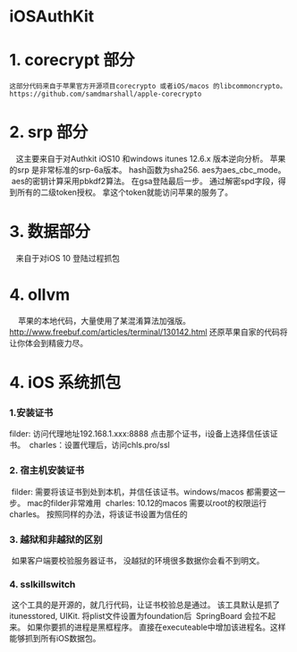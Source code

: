 # iOSAuthKit

# 1. corecrypt 部分
    这部分代码来自于苹果官方开源项目corecrypto 或者iOS/macos 的libcommoncrypto。 https://github.com/samdmarshall/apple-corecrypto
# 2. srp 部分
    这主要来自于对Authkit iOS10 和windows itunes 12.6.x 版本逆向分析。 苹果的srp 是非常标准的srp-6a版本。 hash函数为sha256. aes为aes_cbc_mode。
    aes的密钥计算采用pbkdf2算法。 在gsa登陆最后一步。 通过解密spd字段，得到所有的二级token授权。 拿这个token就能访问苹果的服务了。
# 3. 数据部分
    来自于对iOS 10 登陆过程抓包
# 4. ollvm
     苹果的本地代码，大量使用了某混淆算法加强版。 http://www.freebuf.com/articles/terminal/130142.html 还原苹果自家的代码将让你体会到精疲力尽。
# 4. iOS 系统抓包
### 1.安装证书
  filder: 访问代理地址192.168.1.xxx:8888 点击那个证书，i设备上选择信任该证书。
  charles：设置代理后，访问chls.pro/ssl
### 2. 宿主机安装证书
  filder: 需要将该证书到处到本机，并信任该证书。windows/macos 都需要这一步。 mac的filder非常难用
  charles: 10.12的macos 需要以root的权限运行charles。 按照同样的办法，将该证书设置为信任的
### 3. 越狱和非越狱的区别
  如果客户端要校验服务器证书， 没越狱的环境很多数据你会看不到明文。
### 4. sslkillswitch
  这个工具的是开源的，就几行代码，让证书校验总是通过。 该工具默认是抓了itunesstored, UIKit. 将plist文件设置为foundation后
  SpringBoard 会拉不起来。 如果你要抓的进程是黑框程序。 直接在executeable中增加该进程名。这样能够抓到所有iOS数据包。
  
 
